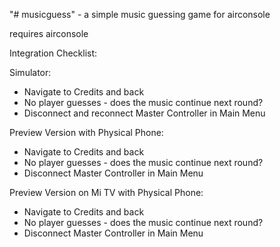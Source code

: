 "# musicguess" - a simple music guessing game for airconsole

requires airconsole

Integration Checklist:

Simulator:
* Navigate to Credits and back
* No player guesses - does the music continue next round?
* Disconnect and reconnect Master Controller in Main Menu

Preview Version with Physical Phone:
* Navigate to Credits and back
* No player guesses - does the music continue next round?
* Disconnect Master Controller in Main Menu

Preview Version on Mi TV with Physical Phone:
* Navigate to Credits and back
* No player guesses - does the music continue next round?
* Disconnect Master Controller in Main Menu

